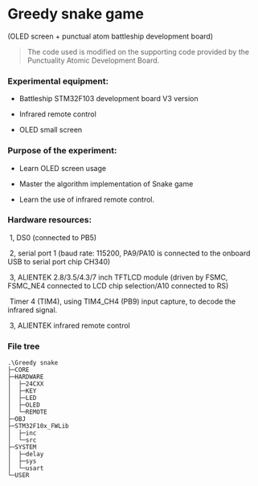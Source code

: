 # Greedy snake game

(OLED screen + punctual atom battleship development board)

> The code used is modified on the supporting code provided by the Punctuality Atomic Development Board.

### Experimental equipment:

- Battleship STM32F103 development board V3 version

- Infrared remote control

- OLED small screen

### Purpose of the experiment:

- Learn OLED screen usage

- Master the algorithm implementation of Snake game

- Learn the use of infrared remote control.

### Hardware resources:

​	1, DS0 (connected to PB5)

​	2, serial port 1 (baud rate: 115200, PA9/PA10 is connected to the onboard USB to serial port chip CH340)

​	3, ALIENTEK 2.8/3.5/4.3/7 inch TFTLCD module (driven by FSMC, FSMC_NE4 connected to LCD chip selection/A10 connected to RS) 

​	Timer 4 (TIM4), using TIM4_CH4 (PB9) input capture, to decode the infrared signal.

​	3, ALIENTEK infrared remote control

### File tree

```
.\Greedy snake
├─CORE
├─HARDWARE
│  ├─24CXX
│  ├─KEY
│  ├─LED
│  ├─OLED
│  └─REMOTE
├─OBJ
├─STM32F10x_FWLib
│  ├─inc
│  └─src
├─SYSTEM
│  ├─delay
│  ├─sys
│  └─usart
└─USER
```

​	



